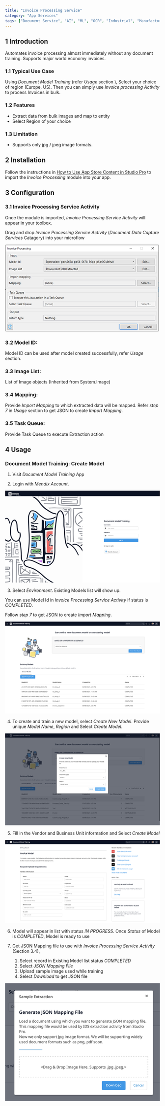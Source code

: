 ```yaml
---
title: "Invoice Processing Service"
category: "App Services"
tags: ["Document Service", "AI", "ML", "OCR", "Industrial", "Manufacturing"]
---
```


## 1 Introduction
Automates invoice processing almost immediately without any document training. Supports major world economy invoices.

### 1.1 Typical Use Case
Using _Document Model Training_ (refer _Usage_ section ), Select your choice of region (Europe, US). Then you can simply use _Invoice processing Activity_ to process Invoices in bulk. 

### 1.2 Features
* Extract data from bulk images and map to entity
* Select Region of your choice

### 1.3 Limitation
* Supports only jpg / jpeg image formats.

## 2 Installation

Follow the instructions in [How to Use App Store Content in Studio Pro](../general/app-store-content) to import the _Invoice Processing_ module into your app.

## 3 Configuration

### 3.1 Invoice Processing Service Activity
Once the module is imported, _Invoice Processing Service Activity_ will appear in your toolbox.

Drag and drop _Invoice Processing Service Activity_ (_Document Data Capture Services_ Catagory) into your microflow

![ip-activity](attachments/invoice-processing/ip-activity.png)

### 3.2 Model ID: 
Model ID can be used after model created successfully, refer _Usage_ section.

### 3.3 Image List: 
List of Image objects (Inherited from System.Image)

### 3.4 Mapping: 
Provide _Import Mapping_ to which extracted data will be mapped. Refer _step 7_ in _Usage_ section to get JSON to create _Import Mapping_.

### 3.5 Task Queue: 
Provide Task Queue to execute Extraction action

## 4 Usage

### Document Model Training: Create Model

1. Visit _Document Model Training_ App

2. Login with _Mendix Account_.

![ip-login](attachments/invoice-processing/ip-login.png)

3. Select _Environment_. Existing Models list will show up. 

You can use Model Id in _Invoice Processing Service Activity_ if status is _COMPLETED_.

Follow _step 7_ to get JSON to create _Import Mapping_.

![ip-list-models](attachments/invoice-processing/ip-list-models.png)

4. To create and train a new model, select _Create New Model_. Provide unique _Model Name_, _Region_ and Select _Create Model_.

![ip-create-model-us](attachments/invoice-processing/ip-create-model-us.png)

5. Fill in the Vendor and Business Unit information and Select _Create Model_

![ip-create-model-inputs](attachments/invoice-processing/ip-create-model-inputs.png)

6. Model will appear in list with status _IN PROGRESS_. Once _Status_ of Model is _COMPLETED_, Model is ready to use

7. Get JSON Mapping file to use with _Invoice Processing Service Activity_ (Section 3.4),

    1. Select record in Existing Model list status _COMPLETED_ 
    2. Select _JSON Mapping File_
    3. Upload sample image used while training
    4. Select _Download_ to get JSON file
    
![ip-json-mapping](attachments/invoice-processing/ip-json-mapping.png)